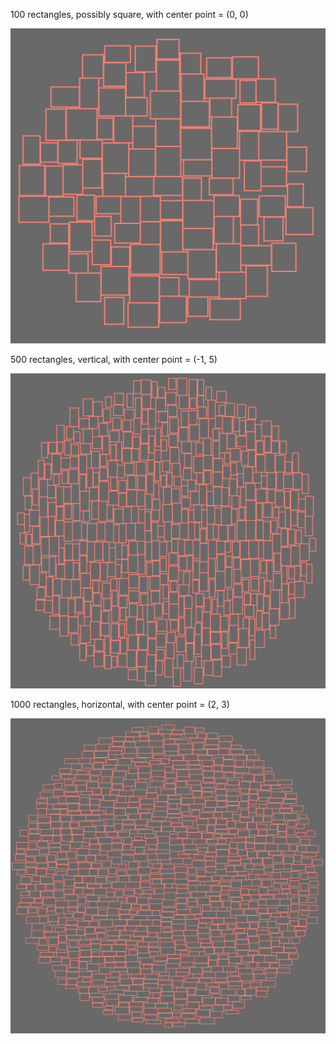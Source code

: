 100 rectangles, possibly square, with center point = (0, 0)

![Template 1](result_0'0_100.png)

500 rectangles, vertical, with center point = (-1, 5)

![Template 1](result_-1'5_500.png)

1000 rectangles, horizontal, with center point = (2, 3)

![Template 1](result_2'3_1000.png)
